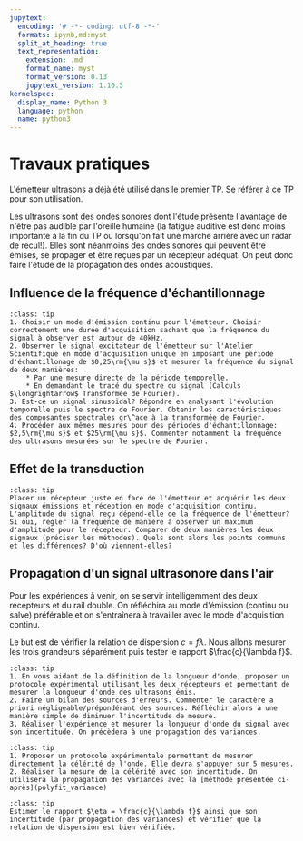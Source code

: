 ```yaml
---
jupytext:
  encoding: '# -*- coding: utf-8 -*-'
  formats: ipynb,md:myst
  split_at_heading: true
  text_representation:
    extension: .md
    format_name: myst
    format_version: 0.13
    jupytext_version: 1.10.3
kernelspec:
  display_name: Python 3
  language: python
  name: python3
---
```


# Travaux pratiques
L'émetteur ultrasons a déjà été utilisé dans le premier TP. Se référer à ce TP pour son utilisation.

Les ultrasons sont des ondes sonores dont l'étude présente l'avantage de n'être pas audible par l'oreille humaine (la fatigue auditive est donc moins importante à la fin du TP ou lorsqu'on fait une marche arrière avec un radar de recul!). Elles sont néanmoins des ondes sonores qui peuvent être émises, se propager et être reçues par un récepteur adéquat. On peut donc faire l'étude de la propagation des ondes acoustiques.

## Influence de la fréquence d'échantillonnage

````{admonition} Manipulation
:class: tip
1. Choisir un mode d'émission continu pour l'émetteur. Choisir correctement une durée d'acquisition sachant que la fréquence du signal à observer est autour de 40kHz.
2. Observer le signal excitateur de l'émetteur sur l'Atelier Scientifique en mode d'acquisition unique en imposant une période d'échantillonage de $0,25\rm{\mu s}$ et mesurer la fréquence du signal de deux manières:
    * Par une mesure directe de la période temporelle.
    * En demandant le tracé du spectre du signal (Calculs $\longrightarrow$ Transformée de Fourier).
3. Est-ce un signal sinusoïdal? Répondre en analysant l'évolution temporelle puis le spectre de Fourier. Obtenir les caractéristiques des composantes spectrales gr\^ace à la transformée de Fourier.
4. Procéder aux mêmes mesures pour des périodes d'échantillonnage: $2,5\rm{\mu s}$ et $25\rm{\mu s}$. Commenter notamment la fréquence des ultrasons mesurées sur le spectre de Fourier.

````

## Effet de la transduction
````{admonition} Manipulation
:class: tip
Placer un récepteur juste en face de l'émetteur et acquérir les deux signaux émissions et réception en mode d'acquisition continu. L'amplitude du signal reçu dépend-elle de la fréquence de l'émetteur? Si oui, régler la fréquence de manière à observer un maximum d'amplitude pour le récepteur. Comparer de deux manières les deux signaux (préciser les méthodes). Quels sont alors les points communs et les différences? D'où viennent-elles?
````

## Propagation d'un signal ultrasonore dans l'air

Pour les expériences à venir, on se servir intelligemment des deux récepteurs et du rail double. On réfléchira au
mode d'émission (continu ou salve) préférable et on s'entraînera à travailler avec le mode d'acquisition continu. 

Le but est de vérifier la relation de dispersion $c = f\lambda$. Nous allons mesurer les trois grandeurs séparément puis tester le rapport $\frac{c}{\lambda f}$.

````{admonition} Mesure de la longueur d'onde
:class: tip
1. En vous aidant de la définition de la longueur d'onde, proposer un protocole expérimental utilisant les deux récepteurs et permettant de mesurer la longueur d'onde des ultrasons émis.
2. Faire un bilan des sources d'erreurs. Commenter le caractère a priori négligeable/prépondérant des sources. Réfléchir alors à une manière simple de diminuer l'incertitude de mesure.
3. Réaliser l'expérience et mesurer la longueur d'onde du signal avec son incertitude. On précèdera à une propagation des variances.

````

````{admonition} Mesure directe de la célérité des ultrasons
:class: tip
1. Proposer un protocole expérimentale permettant de mesurer directement la célérité de l'onde. Elle devra s'appuyer sur 5 mesures.
2. Réaliser la mesure de la célérité avec son incertitude. On utilisera la propagation des variances avec la [méthode présentée ci-après](polyfit_variance)
````

````{admonition} Exploitation
:class: tip
Estimer le rapport $\eta = \frac{c}{\lambda f}$ ainsi que son incertitude (par propagation des variances) et vérifier que la relation de dispersion est bien vérifiée.
````